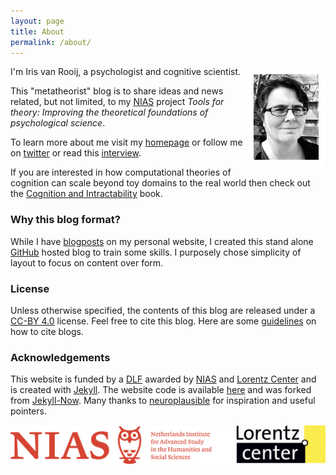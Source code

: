 ```yaml
---
layout: page
title: About
permalink: /about/
---
```


<img align="right" width="25%" src="/images/photo_border.png"> I'm Iris van Rooij, a psychologist and cognitive scientist.

This "metatheorist" blog is to share ideas and news related, but not limited, to my [NIAS](https://nias.knaw.nl) project _Tools for theory: Improving the theoretical foundations of psychological science_.

 To learn more about me visit my [homepage](https://irisvanrooijcogsci.com) or follow me on [twitter](https://twitter.com/IrisVanRooij) or read this [interview](https://irisvanrooijcogsci.files.wordpress.com/2018/04/making-invisible-problems-visible1.pdf).

 If you are interested in how computational theories of cognition can scale beyond toy domains to the real world then check out the [Cognition and Intractability](https://cognitionandintractability.com) book.

### Why this blog format?

While I have [blogposts](https://irisvanrooijcogsci.com/posts/) on my personal website, I created this stand alone [GitHub](https://github.com) hosted blog to train some skills. I purposely chose simplicity of layout to focus on content over form.  


### License

Unless otherwise specified, the contents of this blog are released under a [CC-BY 4.0](https://creativecommons.org/licenses/by/4.0/) license. Feel free to cite this blog. Here are some [guidelines](https://www.wikihow.com/Cite-Blogs) on how to cite blogs.  

### Acknowledgements

This website is funded by a [DLF](https://nias.knaw.nl/fellowships/distinguished-lorentz-fellowship/) awarded by [NIAS](https://nias.knaw.nl) and [Lorentz Center](https://www.lorentzcenter.nl) and is created with [Jekyll](https://jekyllrb.com). The website code is available [here](https://github.com/IrisVanRooij/IrisVanRooij.github.io) and was forked from [Jekyll-Now](https://github.com/barryclark/jekyll-now). Many thanks to [neuroplausible](https://neuroplausible.com/about) for inspiration and useful pointers.

![logos](images/NIAS_Lorentz.png)
